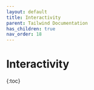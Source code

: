 ```yaml
---
layout: default
title: Interactivity
parent: Tailwind Documentation
has_children: true
nav_order: 18
---
```


# Interactivity

{:toc}